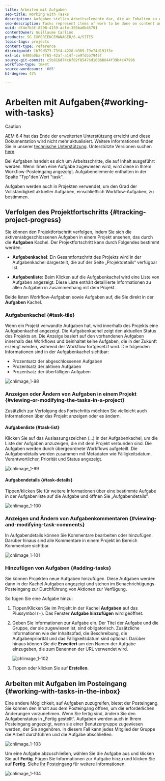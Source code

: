 ```yaml
---
title: Arbeiten mit Aufgaben
seo-title: Working with Tasks
description: Aufgaben stellen Arbeitselemente dar, die an Inhalten zu erledigen sind, und werden in Projekten verwendet, um den Grad der Vollständigkeit aktueller Aufgaben zu bestimmen.
seo-description: Tasks represent items of work to be done on content and are used in projects to determine the level of completeness of current tasks
uuid: df4efb3f-8298-4159-acfe-305ba6b46791
contentOwner: Guillaume Carlino
products: SG_EXPERIENCEMANAGER/6.4/SITES
topic-tags: projects
content-type: reference
discoiquuid: 1b79d373-73f4-4228-b309-79e74d191f3e
exl-id: 6480a0ba-ff65-42af-a14f-ce9fdbb7945f
source-git-commit: c5b816d74c6f02f85476d16868844f39b4c47996
workflow-type: tm+mt
source-wordcount: '605'
ht-degree: 47%

---
```


# Arbeiten mit Aufgaben{#working-with-tasks}

>[!CAUTION]
>
>AEM 6.4 hat das Ende der erweiterten Unterstützung erreicht und diese Dokumentation wird nicht mehr aktualisiert. Weitere Informationen finden Sie in unserer [technische Unterstützung](https://helpx.adobe.com/de/support/programs/eol-matrix.html). Unterstützte Versionen suchen [here](https://experienceleague.adobe.com/docs/?lang=de).

Bei Aufgaben handelt es sich um Arbeitsschritte, die auf Inhalt ausgeführt werden. Wenn Ihnen eine Aufgabe zugewiesen wird, wird diese in Ihrem Workflow-Posteingang angezeigt. Aufgabenelemente enthalten in der Spalte &quot;Typ&quot;den Wert &quot;task&quot;.

Aufgaben werden auch in Projekten verwendet, um den Grad der Vollständigkeit aktueller Aufgaben, einschließlich Workflow-Aufgaben, zu bestimmen.

## Verfolgen des Projektfortschritts {#tracking-project-progress}

Sie können den Projektfortschritt verfolgen, indem Sie sich die aktiven/abgeschlossenen Aufgaben in einem Projekt ansehen, das durch die **Aufgaben** Kachel. Der Projektfortschritt kann durch Folgendes bestimmt werden:

* **Aufgabenkachel:** Ein Gesamtfortschritt des Projekts wird in der Aufgabenkachel dargestellt, die auf der Seite „Projektdetails“ verfügbar ist.

* **Aufgabenliste:** Beim Klicken auf die Aufgabenkachel wird eine Liste von Aufgaben angezeigt. Diese Liste enthält detaillierte Informationen zu allen Aufgaben in Zusammenhang mit dem Projekt.

Beide listen Workflow-Aufgaben sowie Aufgaben auf, die Sie direkt in der **Aufgaben** Kachel.

### Aufgabenkachel {#task-tile}

Wenn ein Projekt verwandte Aufgaben hat, wird innerhalb des Projekts eine Aufgabenkachel angezeigt. Die Aufgabenkachel zeigt den aktuellen Status des Projekts an. Die Anzeige basiert auf den vorhandenen Aufgaben innerhalb des Workflows und beinhaltet keine Aufgaben, die in der Zukunft erzeugt werden, während der Workflow fortgesetzt wird. Die folgenden Informationen sind in der Aufgabenkachel sichtbar:

* Prozentsatz der abgeschlossenen Aufgaben
* Prozentsatz der aktiven Aufgaben
* Prozentsatz der überfälligen Aufgaben

![chlimage_1-98](assets/chlimage_1-98.png)

### Anzeigen oder Ändern von Aufgaben in einem Projekt {#viewing-or-modifying-the-tasks-in-a-project}

Zusätzlich zur Verfolgung des Fortschritts möchten Sie vielleicht auch Informationen über das Projekt anzeigen oder es ändern.

#### Aufgabenliste {#task-list}

Klicken Sie auf das Auslassungszeichen (...) in der Aufgabenkachel, um die Liste der Aufgaben anzuzeigen, die mit dem Projekt verbunden sind. Die Aufgaben werden durch übergeordnete Workflows aufgeteilt. Die Aufgabendetails werden zusammen mit Metadaten wie Fälligkeitsdatum, Verantwortlicher, Priorität und Status angezeigt.

![chlimage_1-99](assets/chlimage_1-99.png)

#### Aufgabendetails {#task-details}

Tippen/klicken Sie für weitere Informationen über eine bestimmte Aufgabe in der Aufgabenliste auf die Aufgabe und öffnen Sie „Aufgabendetails“.

![chlimage_1-100](assets/chlimage_1-100.png)

### Anzeigen und Ändern von Aufgabenkommentaren {#viewing-and-modifying-task-comments}

In Aufgabendetails können Sie Kommentare bearbeiten oder hinzufügen. Darüber hinaus sind alle Kommentare in einem Projekt im Bereich Kommentare sichtbar.

![chlimage_1-101](assets/chlimage_1-101.png)

### Hinzufügen von Aufgaben {#adding-tasks}

Sie können Projekten neue Aufgaben hinzufügen. Diese Aufgaben werden dann in der Kachel Aufgaben angezeigt und stehen im Benachrichtigungs-Posteingang zur Durchführung von Aktionen zur Verfügung.

So fügen Sie eine Aufgabe hinzu:

1. Tippen/Klicken Sie im Projekt in der Kachel **Aufgaben** auf das Plussymbol (+). Das Fenster **Aufgabe hinzufügen** wird geöffnet.
1. Geben Sie Informationen zur Aufgabe ein. Der Titel der Aufgabe und die Gruppe, der sie zugewiesen ist, sind obligatorisch. Zusätzliche Informationen wie der Inhaltspfad, die Beschreibung, die Aufgabenpriorität und das Fälligkeitsdatum sind optional. Darüber hinaus können Sie die **Erweitert** um den Namen der Aufgabe einzugeben, die zum Benennen der URL verwendet wird.

   ![chlimage_1-102](assets/chlimage_1-102.png)

1. Tippen oder klicken Sie auf **Erstellen**.

## Arbeiten mit Aufgaben im Posteingang {#working-with-tasks-in-the-inbox}

Eine andere Möglichkeit, auf Aufgaben zuzugreifen, bietet der Posteingang. Sie können den Inhalt aus dem Posteingang öffnen, um die erforderlichen Änderungen vorzunehmen. Wenn Sie fertig sind, ändern Sie den Aufgabenstatus in „Fertig gestellt“. Aufgaben werden auch in Ihrem Posteingang angezeigt, wenn sie einer Benutzergruppe zugewiesen werden, der Sie angehören. In diesem Fall kann jedes Mitglied der Gruppe die Arbeit durchführen und die Aufgabe abschließen.

![chlimage_1-103](assets/chlimage_1-103.png)

Um eine Aufgabe abzuschließen, wählen Sie die Aufgabe aus und klicken Sie auf **Fertig**. Fügen Sie Informationen zur Aufgabe hinzu und klicken Sie auf **Fertig**. Siehe [Ihr Posteingang](/help/sites-authoring/inbox.md) für weitere Informationen.

![chlimage_1-104](assets/chlimage_1-104.png)
